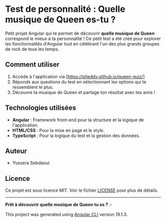 # Test de personnalité : Quelle musique de Queen es-tu ?

Petit projet Angular qui te permet de découvrir **quelle musique de Queen** correspond le mieux à ta personnalité ! Ce petit test  a été créé pour explorer les fonctionnalités d'Angular tout en célébrant l'un des plus grands groupes de rock de tous les temps.

## Comment utiliser

1. Accède à l'application via [https://plteddy.github.io/queen-quiz/]
2. Réponds aux questions du test en sélectionnant les options qui te ressemblent le plus.
3. Découvre ta musique de Queen et partage ton résultat avec tes amis !

## Technologies utilisées

- **Angular** : Framework front-end pour la structure et la logique de l'application.
- **HTML/CSS** : Pour la mise en page et le style.
- **TypeScript** : Pour la logique du test et la gestion des données.

## Auteur

- Yussera Sebdaoui 

## Licence

Ce projet est sous licence MIT. Voir le fichier [LICENSE](LICENSE) pour plus de détails.

---

**Prêt à découvrir quelle musique de Queen tu es ?** 🎶  





This project was generated using [Angular CLI](https://github.com/angular/angular-cli) version 19.1.3.
